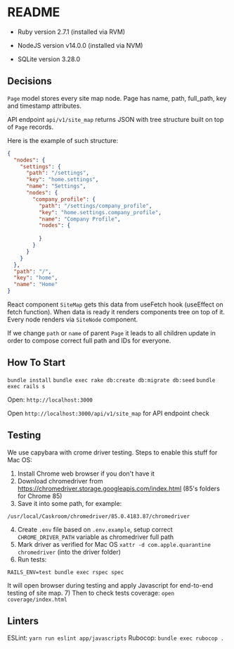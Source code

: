 # README

* Ruby version
2.7.1 (installed via RVM)

* NodeJS version
v14.0.0 (installed via NVM)

* SQLite version
3.28.0

## Decisions

`Page` model stores every site map node. Page has name, path, full_path, key and timestamp attributes.

API endpoint `api/v1/site_map` returns JSON with tree structure built on top of `Page` records.

Here is the example of such structure:
```JSON
{
  "nodes": {
    "settings": {
      "path": "/settings",
      "key": "home.settings",
      "name": "Settings",
      "nodes": {
        "company_profile": {
          "path": "/settings/company_profile",
          "key": "home.settings.company_profile",
          "name": "Company Profile",
          "nodes": {
            
          }
        }
      }
    }
  },
  "path": "/",
  "key": "home",
  "name": "Home"
}
```

React component `SiteMap` gets this data from useFetch hook (useEffect on fetch function).
When data is ready it renders components tree on top of it. Every node renders via `SiteNode` component.

If we change `path` or `name` of parent `Page` it leads to all children update in order to compose correct full path and IDs for everyone.

## How To Start

`bundle install`
`bundle exec rake db:create db:migrate db:seed`
`bundle exec rails s`

Open: `http://localhost:3000`

Open `http://localhost:3000/api/v1/site_map` for API endpoint check

## Testing

We use capybara with crome driver testing. Steps to enable this stuff for Mac OS:

1) Install Chrome web browser if you don't have it
2) Download chromedriver from https://chromedriver.storage.googleapis.com/index.html (85's folders for Chrome 85)
3) Save it into some path, for example:

`/usr/local/Caskroom/chromedriver/85.0.4183.87/chromedriver`

4) Create `.env` file based on `.env.example`, setup correct `CHROME_DRIVER_PATH` variable as chromedriver full path
5) Mark driver as verified for Mac OS `xattr -d com.apple.quarantine chromedriver` (into the driver folder)
6) Run tests:

`RAILS_ENV=test bundle exec rspec spec`

It will open browser during testing and apply Javascript for end-to-end testing of site map.
7) Then to check tests coverage:
`open coverage/index.html`



## Linters

ESLint: `yarn run eslint app/javascripts`
Rubocop: `bundle exec rubocop .`
